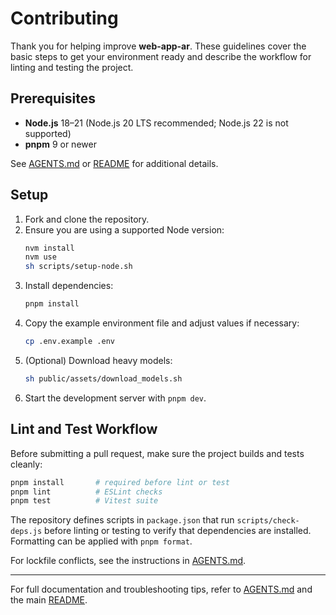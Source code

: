 # Contributing

Thank you for helping improve **web-app-ar**. These guidelines cover the basic steps to get your environment ready and describe the workflow for linting and testing the project.

## Prerequisites

- **Node.js** 18–21 (Node.js 20 LTS recommended; Node.js 22 is not supported)
- **pnpm** 9 or newer

See [AGENTS.md](./AGENTS.md) or [README](./README.md) for additional details.

## Setup

1. Fork and clone the repository.
2. Ensure you are using a supported Node version:
   ```bash
   nvm install
   nvm use
   sh scripts/setup-node.sh
   ```
3. Install dependencies:
   ```bash
   pnpm install
   ```
4. Copy the example environment file and adjust values if necessary:
   ```bash
   cp .env.example .env
   ```
5. (Optional) Download heavy models:
   ```bash
   sh public/assets/download_models.sh
   ```
6. Start the development server with `pnpm dev`.

## Lint and Test Workflow

Before submitting a pull request, make sure the project builds and tests cleanly:

```bash
pnpm install       # required before lint or test
pnpm lint          # ESLint checks
pnpm test          # Vitest suite
```

The repository defines scripts in `package.json` that run `scripts/check-deps.js` before linting or testing to verify that dependencies are installed. Formatting can be applied with `pnpm format`.

For lockfile conflicts, see the instructions in [AGENTS.md](./AGENTS.md).

---

For full documentation and troubleshooting tips, refer to [AGENTS.md](./AGENTS.md) and the main [README](./README.md).
